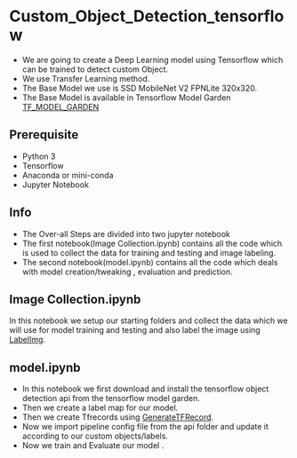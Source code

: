 # Custom_Object_Detection_tensorflow

- We are going to create a Deep Learning model using Tensorflow which can be trained to detect custom Object.
- We use Transfer Learning method.
- The Base Model we use is SSD MobileNet V2 FPNLite 320x320.
- The Base Model is available in Tensorflow Model Garden [TF_MODEL_GARDEN](https://github.com/tensorflow/models "TF_MODEL_GARDEN")

## Prerequisite
- Python 3
- Tensorflow
- Anaconda or mini-conda
- Jupyter Notebook

## Info
- The Over-all Steps are divided into two jupyter notebook
- The first notebook(Image Collection.ipynb) contains all the code which is used to collect the data for training and testing and image labeling.
- The second notebook(model.ipynb) contains all the code which deals with model creation/tweaking , evaluation and prediction.

## Image Collection.ipynb
In this notebook we setup our starting folders and collect the data which we will use for model training and testing and also label the image using [LabelImg](https://github.com/tzutalin/labelImg "LabelImg").

## model.ipynb
- In this notebook we first download and install the tensorflow object detection api from the tensorflow model garden.
- Then we create a label map for our model.
- Then we create Tfrecords using [GenerateTFRecord](https://github.com/nicknochnack/GenerateTFRecord "GenerateTFRecord").
- Now we import pipeline config file from the api folder and update it according to our custom objects/labels.
- Now we train and Evaluate our model .
